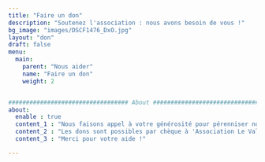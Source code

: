```yaml
---
title: "Faire un don"
description: "Soutenez l'association : nous avons besoin de vous !"
bg_image: "images/DSCF1476_DxO.jpg"
layout: "don"
draft: false
menu:
  main:
    parent: "Nous aider"
    name: "Faire un don"
    weight: 2


################################## About #####################################
about:
  enable : true
  content_1 : "Nous faisons appel à votre générosité pour pérenniser notre mission d'accueil des familles."
  content_2 : "Les dons sont possibles par chèque à 'Association Le Vallon' ou sur place lors de votre séjour par espèce ou carte bleue. Vous recevrez un reçu fiscal pour votre déclaration de revenus (déductibilité de 66%). Ainsi, un don de 50€ ne vous coûtera en réalité que 17€."
  content_3 : "Merci pour votre aide !"

---
```

